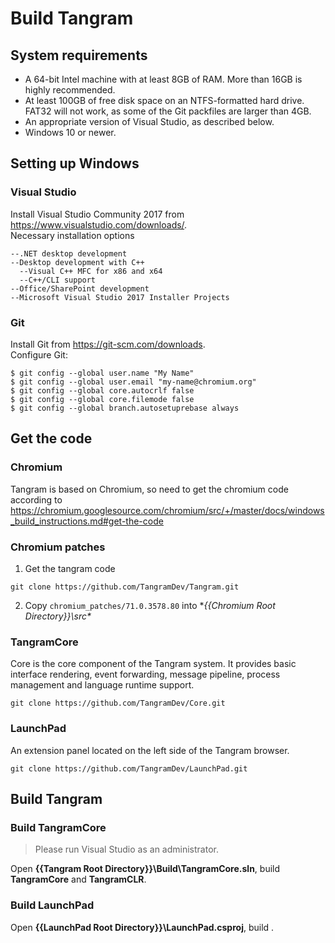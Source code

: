 # Build Tangram 
## System requirements
- A 64-bit Intel machine with at least 8GB of RAM. More than 16GB is highly recommended.
- At least 100GB of free disk space on an NTFS-formatted hard drive. FAT32 will not work, as some of the Git packfiles are larger than 4GB.
- An appropriate version of Visual Studio, as described below.
- Windows 10 or newer.
## Setting up Windows
### Visual Studio
Install Visual Studio Community 2017 from https://www.visualstudio.com/downloads/.   
Necessary installation options
```
--.NET desktop development
--Desktop development with C++
  --Visual C++ MFC for x86 and x64
  --C++/CLI support
--Office/SharePoint development
--Microsoft Visual Studio 2017 Installer Projects
```
### Git
Install Git from https://git-scm.com/downloads.  
Configure Git:
```
$ git config --global user.name "My Name"
$ git config --global user.email "my-name@chromium.org"
$ git config --global core.autocrlf false
$ git config --global core.filemode false
$ git config --global branch.autosetuprebase always
```
## Get the code
### Chromium
Tangram is based on Chromium, so need to get the chromium code according to https://chromium.googlesource.com/chromium/src/+/master/docs/windows_build_instructions.md#get-the-code

### Chromium patches
1. Get the tangram code
```
git clone https://github.com/TangramDev/Tangram.git
```
2. Copy `chromium_patches/71.0.3578.80` into **{{Chromium Root Directory}}\src\**

### TangramCore
Core is the core component of the Tangram system. It provides basic interface rendering, event forwarding, message pipeline, process management and language runtime support.
```
git clone https://github.com/TangramDev/Core.git
```

### LaunchPad
An extension panel located on the left side of the Tangram browser.
```
git clone https://github.com/TangramDev/LaunchPad.git
```

## Build Tangram
### Build TangramCore
> Please run Visual Studio as an administrator.  

Open **{{Tangram Root Directory}}\Build\TangramCore.sln**, build **TangramCore** and **TangramCLR**.

### Build LaunchPad
Open **{{LaunchPad Root Directory}}\LaunchPad.csproj**, build .






